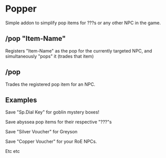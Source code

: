 # Popper

Simple addon to simplify pop items for ???s or any other NPC in the game.

## /pop "Item-Name"

Registers "Item-Name" as the pop for the currently targeted NPC, and simultaneously "pops" it (trades that item)

## /pop

Trades the registered pop item for an NPC.


## Examples

Save "Sp.Dial Key" for goblin mystery boxes!

Save abyssea pop items for their respective "???"s

Save "Silver Voucher" for Greyson

Save "Copper Voucher" for your RoE NPCs.

Etc etc
